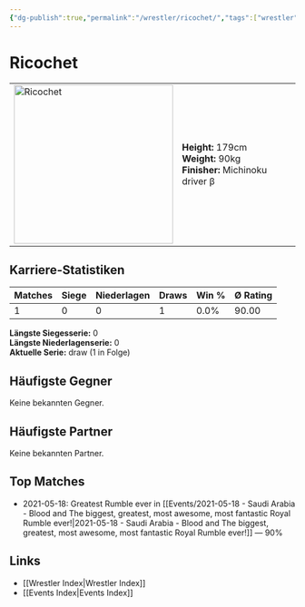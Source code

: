 ```yaml
---
{"dg-publish":true,"permalink":"/wrestler/ricochet/","tags":["wrestler"],"noteIcon":"","created":"2025-08-11T09:33:20.721+02:00"}
---
```



# Ricochet

<table>
<tr>
<td><img src="Ricochet.png" width="280" alt="Ricochet"></td>
<td>
<b>Height:</b> 179cm<br>
<b>Weight:</b> 90kg<br>
<b>Finisher:</b> Michinoku driver β<br>
</td>
</tr>
</table>

## Karriere-Statistiken

| Matches | Siege | Niederlagen | Draws | Win % | Ø Rating |
|---------|-------|-------------|-------|-------|-----------|
| 1 | 0 | 0 | 1 | 0.0% | 90.00 |

**Längste Siegesserie:** 0<br>**Längste Niederlagenserie:** 0<br>**Aktuelle Serie:** draw (1 in Folge)


## Häufigste Gegner
Keine bekannten Gegner.

## Häufigste Partner
Keine bekannten Partner.

## Top Matches
- 2021-05-18: Greatest Rumble ever in [[Events/2021-05-18 - Saudi Arabia - Blood and The biggest, greatest, most awesome, most fantastic Royal Rumble ever!\|2021-05-18 - Saudi Arabia - Blood and The biggest, greatest, most awesome, most fantastic Royal Rumble ever!]] — 90%

## Links
- [[Wrestler Index\|Wrestler Index]]
- [[Events Index\|Events Index]]
